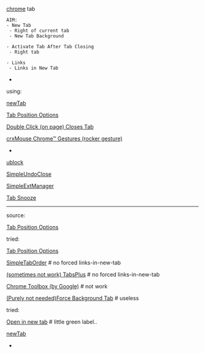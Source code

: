 
[chrome](https://portableapps.com/apps/internet/google_chrome_portable) tab

```
AIM:
- New Tab
 - Right of current tab
 - New Tab Background
 
- Activate Tab After Tab Closing
 - Right tab
 
- Links
 - Links in New Tab

```


-

using:

[newTab](https://chrome.google.com/webstore/detail/newtab/fphdhcblnidcioeanhhfcnjjddennkip)

[Tab Position Options](https://chrome.google.com/webstore/detail/tab-position-options/fjccjnfkdkdmjohojoggodkigkjkkjhl)

[Double Click (on page) Closes Tab](https://chrome.google.com/webstore/detail/double-click-closes-tab/megplcpdkmjjoondippkedoaidkeikcm)

[crxMouse Chrome™ Gestures (rocker gesture)](https://chrome.google.com/webstore/detail/crxmouse-chrome-gestures/jlgkpaicikihijadgifklkbpdajbkhjo)

-

[ublock](https://chrome.google.com/webstore/detail/ublock-origin/cjpalhdlnbpafiamejdnhcphjbkeiagm)

[SimpleUndoClose](https://chrome.google.com/webstore/detail/simpleundoclose/emhohdghchmjepmigjojkehidlielknj)

[SimpleExtManager](https://chrome.google.com/webstore/detail/simpleextmanager/kniehgiejgnnpgojkdhhjbgbllnfkfdk)

[Tab Snooze](https://chrome.google.com/webstore/detail/tab-snooze/pdiebiamhaleloakpcgmpnenggpjbcbm)

<hr>

source:

[Tab Position Options](https://chrome.google.com/webstore/detail/tab-position-options/fjccjnfkdkdmjohojoggodkigkjkkjhl)

tried:

[Tab Position Options](https://chrome.google.com/webstore/detail/tab-position-options/fjccjnfkdkdmjohojoggodkigkjkkjhl)

[SimpleTabOrder](https://chrome.google.com/webstore/detail/simpletaborder/cekafjbmkfofacenifehbglhmajimhjf) # no forced links-in-new-tab

[(sometimes not work) TabsPlus](https://chrome.google.com/webstore/detail/tabsplus/nikomkkhhpfoeamojhhgpfkpkdlfhfii) # no forced links-in-new-tab

[Chrome Toolbox (by Google)](https://chrome.google.com/webstore/detail/chrome-toolbox-by-google/fjccknnhdnkbanjilpjddjhmkghmachn/related) # not work

[(Purely not needed)Force Background Tab](https://chrome.google.com/webstore/detail/force-background-tab/gidlfommnbibbmegmgajdbikelkdcmcl) # useless

tried:

[Open in new tab](https://chrome.google.com/webstore/detail/open-in-new-tab/aoilcbjfkbdplcfglkiedhefcomondlk) # little green label..

[newTab](https://chrome.google.com/webstore/detail/newtab/fphdhcblnidcioeanhhfcnjjddennkip)



-
